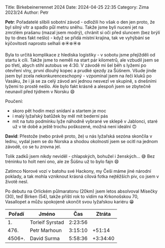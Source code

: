 Title: Birkebeinerrennet 2024
Date: 2024-04-25 22:35
Category: Zima 2023/24
Author: Petr

**Petr**: Pořadatelé slíbili sobotní závod - odložili ho však o den jen proto, že byl silný vítr a spadlo půl metru sněhu. Takže jsme byli nuceni jet na zmrzlém prašanu (mazal jsem modrý), chránit si oči před sluncem (bez brýlí by to dnes fakt nešlo) - když se přidá místní krajina, tak ve vyhýbání se kýčovitosti naprosto selhali ❄️☀️❄️☀️❄️

Byla to určitá komplikace z hlediska logistiky - v sobotu jsme přejížděli od startu k cíli. Takže jsme to neměli na start pár kilometrů, ale vzbudil jsem se po třetí, abych stihl autobus ve 4:30. V závodě mi šel běh s lyžemi po otevření vlny, první dlouhý kopec a prudké sjezdy za Šúšnem. Všude jinde jsem byl zcela nekonkurenceschopný - vzpomínal jsem na řeči kluků po Vasáku, že i já se za celý závod ani jednou nesvezl ve skupině, s dnešními lyžemi to prostě nešlo. Ale bylo fakt krásně a alespoň jsem se zbytečně neunavil před týdnem v Norsku 😄

Poučení:
- skoro pět hodin mezi snídaní a startem je moc
- i malý lyžařský batůžek by měl mít bederní pás
- mít na tuto podmínku lyže náhodně vybrané ve sklepě v Jablonci, staré už v té době a ještě trochu poškozené, možná není ideální 🙃

**David**: Přestože (nebo právě proto, že) u nás lyžařská sezóna skončila v lednu, vydal jsem se do Norska a shodou okolností jsem se ocitl na jednom závodě, co se tu zrovna jel.

Tolik zadků jsem nikdy neviděl - chlapských, bohužel i ženských... 😅 Bez tréninku to holt není ono, ale ze Šúšnu už to bylo fajn 😄

Zatímco Norové vozí v batohu své Hackony, my Češi máme jiné národní poklady, a tak mohla vzniknout krásná cílová fotka nejtěžších piv, co jsem v životě nesl.

Po debutu na Orlickém půlmaratonu (20km) jsem letos absolvoval Mísečky (30), teď Birken (54), takže příští rok to vidím na Krkonošskou 70, Vasallopet a můžu spokojeně ukončit svou lyžařskou kariéru 😁

| Pořadí | Jméno           | Čas     | Ztráta   |
|--------|-----------------|---------|----------|
| 1.     | Torleif Syrstad | 2:23:56 |          |
| 476.   | Petr Marhoun    | 3:15:10 |   +51:14 |
| 4506+. | David Surma     | 5:58:36 | +3:34:40 |
